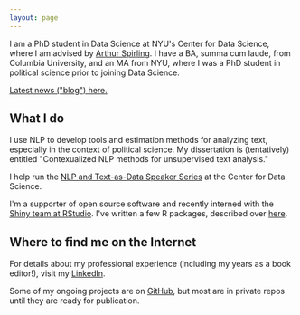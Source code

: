 ```yaml
---
layout: page
---
```


I am a PhD student in Data Science at NYU's Center for Data Science, where I am advised by <a href="https://www.nyu.edu/projects/spirling/">Arthur Spirling</a>. I have a BA, summa cum laude, from Columbia University, and an MA from NYU, where I was a PhD student in political science prior to joining Data Science.

<a href="blog/">Latest news ("blog") here.</a>

## What I do

I use NLP to develop tools and estimation methods for analyzing text, especially in the context of political science. My dissertation is (tentatively) entitled "Contexualized NLP methods for unsupervised text analysis."

I help run the <a href="https://cds.nyu.edu/text-data-speaker-series/">NLP and Text-as-Data Speaker Series</a> at the Center for Data Science.

I'm a supporter of open source software and recently interned with the <a href="https://shiny.rstudio.com/">Shiny team at RStudio</a>. I've written a few R packages, described over <a href="/software">here</a>.

## Where to find me on the Internet

For details about my professional experience (including my years as a book editor!), visit my <a href="https://www.linkedin.com/in/huangleslie/">LinkedIn</a>.

Some of my ongoing projects are on <a href="https://github.com/leslie-huang">GitHub</a>, but most are in private repos until they are ready for publication.
